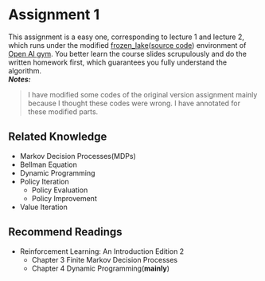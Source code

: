 # Assignment 1
This assignment is a easy one, corresponding to lecture 1 and lecture 2, which runs under the modified [frozen_lake](https://gym.openai.com/envs/FrozenLake-v0/)([source code](https://github.com/openai/gym/blob/master/gym/envs/toy_text/frozen_lake.py)) environment of [Open AI gym](https://gym.openai.com/). You better learn the course slides scrupulously and do the written homework first, which guarantees you fully understand the algorithm.  
***Notes:*** 
> I have modified some codes of the original version assignment mainly because I thought these codes were wrong. I have annotated for these modified parts.

## Related Knowledge
* Markov Decision Processes(MDPs) 
* Bellman Equation
* Dynamic Programming
* Policy Iteration
  * Policy Evaluation
  * Policy Improvement
* Value Iteration

## Recommend Readings
* Reinforcement Learning: An Introduction Edition 2
  * Chapter 3 Finite Markov Decision Processes
  * Chapter 4 Dynamic Programming(**mainly**)
